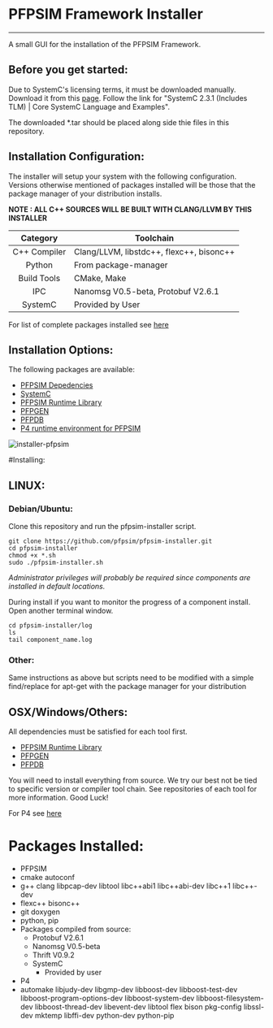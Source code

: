 # PFPSIM Framework Installer

--------------------------------------------------------------------------------

A small GUI for the installation of the PFPSIM Framework.

## Before you get started:

Due to SystemC's licensing terms, it must be downloaded manually. Download it from this [page](http://accellera.org/downloads/standards/systemc). Follow the link for "SystemC 2.3.1 (Includes TLM) | Core SystemC Language and Examples".

The downloaded *.tar should be placed along side thie files in this repository.

## Installation Configuration:

The installer will setup your system with the following configuration. Versions otherwise mentioned of packages installed will be those that the package manager of your distribution installs.

__NOTE : ALL C++ SOURCES WILL BE BUILT WITH CLANG/LLVM BY THIS INSTALLER__

|Category     |  Toolchain          |
|:-----------:|---------------------|
|C++ Compiler     | Clang/LLVM, libstdc++, flexc++, bisonc++ |
|Python | From package-manager  |
|Build Tools  | CMake, Make |
|IPC          | Nanomsg V0.5-beta, Protobuf V2.6.1 |
|SystemC      | Provided by User |

For list of complete packages installed see [here](https://github.com/pfpsim/pfpsim-installer#packages-installed)

## Installation Options:

The following packages are available:
- [PFPSIM Depedencies](https://github.com/pfpsim/PFPSim#dependencies)
- [SystemC](http://accellera.org/downloads/standards/systemc)
- [PFPSIM Runtime Library](https://github.com/pfpsim/PFPSim)
- [PFPGEN](https://github.com/pfpsim/pfpgen)
- [PFPDB](https://github.com/pfpsim/pfpdb)
- [P4 runtime environment for PFPSIM](https://github.com/pfpsim/p4-behavioral-model#dependencies)

![installer-pfpsim](https://cloud.githubusercontent.com/assets/2020096/15365717/40d4084e-1cef-11e6-91a9-d07b60546237.gif)

#Installing:

## LINUX:

### Debian/Ubuntu:

Clone this repository and run the pfpsim-installer script.

```
git clone https://github.com/pfpsim/pfpsim-installer.git
cd pfpsim-installer
chmod +x *.sh
sudo ./pfpsim-installer.sh
```

*Administrator privileges will probably be required since components are installed in default locations.*

During install if you want to monitor the progress of a component install. Open another terminal window.

```
cd pfpsim-installer/log
ls
tail component_name.log
```

### Other:
Same instructions as above but scripts need to be modified with a simple find/replace for apt-get with the package manager for your distribution

## OSX/Windows/Others:

All dependencies must be satisfied for each tool first.
- [PFPSIM Runtime Library](https://github.com/pfpsim/PFPSim)
- [PFPGEN](https://github.com/pfpsim/pfpgen)
- [PFPDB](https://github.com/pfpsim/pfpdb)

You will need to install everything from source. We try our best not be tied to specific version or compiler tool chain. See repositories of each tool for more information.
Good Luck!

For P4 see [here](http://p4.org/)

# Packages Installed:

- PFPSIM
 - cmake autoconf
 - g++ clang libpcap-dev libtool libc++abi1 libc++abi-dev libc++1 libc++-dev
 - flexc++ bisonc++
 - git doxygen
 - python, pip
 - Packages compiled from source:
   - Protobuf V2.6.1
   - Nanomsg V0.5-beta
   - Thrift V0.9.2
   - SystemC
     - Provided by user
- P4
 - automake libjudy-dev libgmp-dev libboost-dev libboost-test-dev libboost-program-options-dev libboost-system-dev libboost-filesystem-dev libboost-thread-dev libevent-dev libtool flex bison pkg-config libssl-dev mktemp libffi-dev python-dev python-pip
